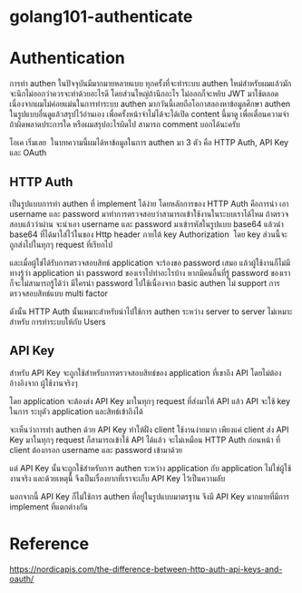 # golang101-authenticate

# Authentication
การทำ authen ในปัจจุบันมีมากมายหลายแบบ ทุกครั้งที่จะทำระบบ authen ใหม่สำหรับผมแล้วมักจะนึกไม่ออกว่าควรจะทำด้วยอะไรดี โดยส่วนใหญ่ถ้านึกอะไร ไม่ออกก็จะหยิบ JWT มาใช้ตลอด เนื่องจากผมไม่ค่อยแม่นในการทำระบบ authen มากวันนี้เลยถือโอกาสลองหาข้อมูลศึกษา authen ในรูปแบบอื่นดูแล้วสรุปไว้อ่านเอง เพื่อครั้งหน้าจำไม่ได้จะได้เปิด content นี้มาดู เพื่อเตื่อนความจำ ถ้าผิดพลาดประการใด หรือผมสรุปอะไรผิดไป สามารถ comment บอกได้นะครับ 

โอเค เริ่มเลย 
ในบทความนี้ผมได้หาข้อมูลในการ authen มา 3 ตัว คือ HTTP Auth, API Key และ OAuth

## HTTP Auth
เป็นรูปแบบการทำ authen ที่ implement ได้ง่าย โดยหลักการของ HTTP Auth 
คือการนำ เอา username และ password มาทำการตรวจสอบว่าสามารถเข้าใช้งานในระบบเราได้ไหม ถ้าตรวจสอบแล้วว่าผ่าน 
จะนำเอา username และ password มาเข้ารหัสในรูปแบบ base64 แล้วนำ base64 ที่ได้มาใส่ไว้ในของ Http header ภายใต้ key Authorization 
โดย key ส่วนนี้จะถูกส่งไปในทุกๆ request ที่เรียกไป

และเมื่อผู้ใช่ได้รับการตรวจสอบสิทธ์ application จะร้องขอ password เสมอ แล้วผู้ใช้งานก็ไม่มีทางรู้ว่า application 
นำ password ของเราไปทำอะไรบ้าง หากมีคนอื่นที่รู้ password ของเรา ก็จะไม่สามารถรู้ได้ว่า มีใครนำ password ไปใช้เนื่องจาก basic authen ไม่ support การตรวจสอบสิทธ์แบบ multi factor

ดังนั้น HTTP Auth นั้นเหมาะสำหรับนำไปใช้การ authen ระหว่าง server to server ไม่เหมาะสำหรับ การทำระบบให้กับ Users

## API Key
สำหรับ API Key จะถูกใช้สำหรับการตรวจสอบสิทธ์ของ application ที่เขาถึง API โดยไม่ต้อง อ้างอิงจาก ผู้ใช้งานจริงๆ

โดย application จะต้องส่ง API Key มาในทุกๆ request ที่ส่งมาให้ API แล้ว API จะใช้ key ในการ ระบุตัว application และสิทธ์เข้าถึงได้

จะเห็นว่าการทำ authen ด้วย API Key ทำให้ฝั่ง client ใช้งานง่ายมาก เพียงแค่ client ส่ง API Key มาในทุกๆ request ก็สามารถเข้าใช้ API ได้แล้ว จะไม่เหมือน HTTP Auth ก่อนหน้า ที่ client ต้องกรอก username และ password เข้ามาด้วย

แต่ API Key นั้นจะถูกใช้สำหรับการ authen ระหว่าง application กับ application ไม่ใช่ผู้ใช้งานจริง และด้วยเหตุนี้ จึงเป็นเรื่องยากที่เราจะเก็บ API Key ไว้เป็นความลับ 

นอกจากนี้ API Key ก็ไม่ใช้การ authen ที่อยู่ในรูปแบบมาตรฐาน จึงมี API Key มากมายที่มีการ implement ที่แตกต่างกัน


# Reference 
https://nordicapis.com/the-difference-between-http-auth-api-keys-and-oauth/